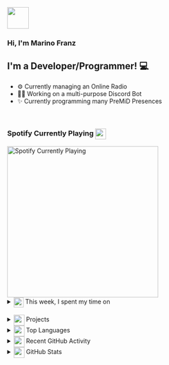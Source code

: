 <img src="https://github.com/marinofranz/marinofranz/raw/master/assets/6391_ablobwave.gif" width="50" />
<h3>Hi, I'm Marino Franz</h3>

## I'm a Developer/Programmer! 💻
- ⚙️ Currently managing an Online Radio
- 👨‍💻 Working on a multi-purpose Discord Bot
- ✨ Currently programming many PreMiD Presences

<br />

### Spotify Currently Playing <img src="https://discord.com/assets/658d047ef378c3147a9d8d3a01fef268.svg" align="center" width="25" />

<img src="https://novatorem-iota-azure.vercel.app/api/spotify" alt="Spotify Currently Playing" width="350" />

<br />


<details>
    <summary><img src="https://discord.com/assets/7be2358758e81e1ab253eb071a9527c7.svg" align="center" width="23" /> This week, I spent my time on</summary><br />
    
<!--START_SECTION:waka-->
<!--END_SECTION:waka-->
</details>

<br />

<details>
    <summary><img src="https://discord.com/assets/09204f6a96455580e749454b7449aa82.svg" align="center" width="25" /> Projects</summary><br />
    
[![](https://github-readme-stats.vercel.app/api/pin/?username=marinofranz&repo=generator-marino-gen)](https://github.com/marinofranz/generator-marino-gen)
[![](https://github-readme-stats.vercel.app/api/pin/?username=marinofranz&repo=HRVY-api)](https://github.com/marinofranz/HRVY-api)
[![](https://github-readme-stats.vercel.app/api/pin/?username=marinofranz&repo=RBXFetch)](https://github.com/marinofranz/RBXFetch)
[![](https://github-readme-stats.vercel.app/api/pin/?username=marinofranz&repo=LinkRobloxAPI)](https://github.com/marinofranz/LinkRobloxAPI)
</details>

<details>
    <summary><img src="https://discord.com/assets/1b3817ca3b1dc991baefdb3079ed0624.svg" align="center" width="25" /> Top Languages</summary><br />
    
[![](https://github-readme-stats.vercel.app/api/top-langs?username=marinofranz&hide=Shell&langs_count=10)](https://github.com/marinofranz/generator-marino-gen)
</details>

<details>
    <summary><img src="https://discord.com/assets/bcca43b1c7aa91d47f62962ce2422ae1.svg" align="center" width="25" /> Recent GitHub Activity</summary>

<!--START_SECTION:activity-->
1. 🎉 Merged PR [#2](https://github.com/marinofranz/HRVY-api/pull/2) in [marinofranz/HRVY-api](https://github.com/marinofranz/HRVY-api)
2. 🎉 Merged PR [#1](https://github.com/marinofranz/HRVY-api/pull/1) in [marinofranz/HRVY-api](https://github.com/marinofranz/HRVY-api)
3. 🗣 Commented on [#1](https://github.com/marinofranz/HRVY-api/issues/1) in [marinofranz/HRVY-api](https://github.com/marinofranz/HRVY-api)
4. 🗣 Commented on [#2](https://github.com/DualFM/dualapi/issues/2) in [DualFM/dualapi](https://github.com/DualFM/dualapi)
5. 💪 Opened PR [#2](https://github.com/DualFM/dualapi/pull/2) in [DualFM/dualapi](https://github.com/DualFM/dualapi)
<!--END_SECTION:activity-->
</details>

<details>
    <summary><img src="https://discord.com/assets/7b4003ce2786fcf382c6b1ba5ac08f24.svg" align="center" width="25" /> GitHub Stats</summary>
    <br />
    <img align="left" alt="codeSTACKr's Github Stats" src="https://github-readme-stats.vercel.app/api?username=marinofranz&show_icons=true&bg_color=360,ffffff,e6f4ff" />
</details>
